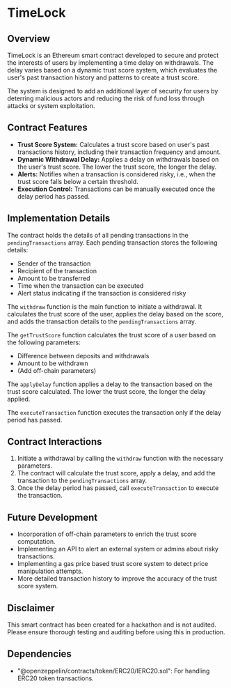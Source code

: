 # TimeLock

## Overview

TimeLock is an Ethereum smart contract developed to secure and protect the interests of users by implementing a time delay on withdrawals. The delay varies based on a dynamic trust score system, which evaluates the user's past transaction history and patterns to create a trust score. 

The system is designed to add an additional layer of security for users by deterring malicious actors and reducing the risk of fund loss through attacks or system exploitation.

## Contract Features

- **Trust Score System:** Calculates a trust score based on user's past transactions history, including their transaction frequency and amount.
- **Dynamic Withdrawal Delay:** Applies a delay on withdrawals based on the user's trust score. The lower the trust score, the longer the delay.
- **Alerts:** Notifies when a transaction is considered risky, i.e., when the trust score falls below a certain threshold.
- **Execution Control:** Transactions can be manually executed once the delay period has passed.

## Implementation Details

The contract holds the details of all pending transactions in the `pendingTransactions` array. Each pending transaction stores the following details:
- Sender of the transaction
- Recipient of the transaction
- Amount to be transferred
- Time when the transaction can be executed
- Alert status indicating if the transaction is considered risky

The `withdraw` function is the main function to initiate a withdrawal. It calculates the trust score of the user, applies the delay based on the score, and adds the transaction details to the `pendingTransactions` array.

The `getTrustScore` function calculates the trust score of a user based on the following parameters:
- Difference between deposits and withdrawals
- Amount to be withdrawn
- (Add off-chain parameters)

The `applyDelay` function applies a delay to the transaction based on the trust score calculated. The lower the trust score, the longer the delay applied.

The `executeTransaction` function executes the transaction only if the delay period has passed.

## Contract Interactions

1. Initiate a withdrawal by calling the `withdraw` function with the necessary parameters.
2. The contract will calculate the trust score, apply a delay, and add the transaction to the `pendingTransactions` array.
3. Once the delay period has passed, call `executeTransaction` to execute the transaction.

## Future Development

- Incorporation of off-chain parameters to enrich the trust score computation.
- Implementing an API to alert an external system or admins about risky transactions.
- Implementing a gas price based trust score system to detect price manipulation attempts.
- More detailed transaction history to improve the accuracy of the trust score system.

## Disclaimer

This smart contract has been created for a hackathon and is not audited. Please ensure thorough testing and auditing before using this in production.

## Dependencies

- "@openzeppelin/contracts/token/ERC20/IERC20.sol": For handling ERC20 token transactions.
